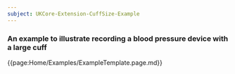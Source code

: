 ```yaml
---
subject: UKCore-Extension-CuffSize-Example
---
```

### An example to illustrate recording a blood pressure device with a large cuff

{{page:Home/Examples/ExampleTemplate.page.md}}